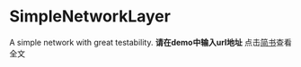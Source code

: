 # SimpleNetworkLayer
A simple network with great testability.
**请在demo中输入url地址**
点击[简书](https://www.jianshu.com/p/4a33e0e24cdd)查看全文

